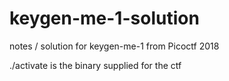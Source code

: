 # keygen-me-1-solution
notes / solution for keygen-me-1 from Picoctf 2018

./activate is the binary supplied for the ctf

